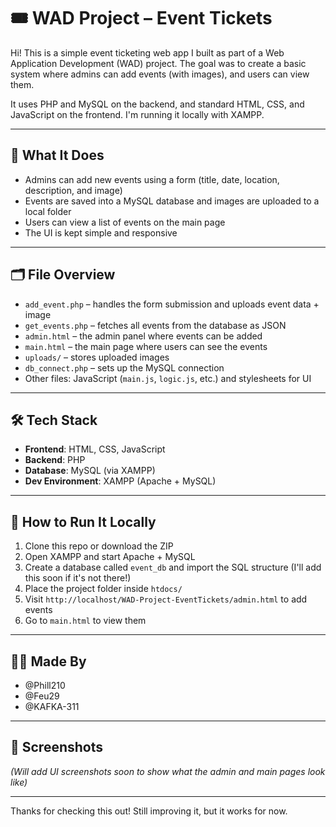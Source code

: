 # 🎟️ WAD Project – Event Tickets

Hi! This is a simple event ticketing web app I built as part of a Web Application Development (WAD) project. The goal was to create a basic system where admins can add events (with images), and users can view them.

It uses PHP and MySQL on the backend, and standard HTML, CSS, and JavaScript on the frontend. I'm running it locally with XAMPP.

---

## 🚀 What It Does

- Admins can add new events using a form (title, date, location, description, and image)
- Events are saved into a MySQL database and images are uploaded to a local folder
- Users can view a list of events on the main page
- The UI is kept simple and responsive

---

## 🗂️ File Overview

- `add_event.php` – handles the form submission and uploads event data + image
- `get_events.php` – fetches all events from the database as JSON
- `admin.html` – the admin panel where events can be added
- `main.html` – the main page where users can see the events
- `uploads/` – stores uploaded images
- `db_connect.php` – sets up the MySQL connection
- Other files: JavaScript (`main.js`, `logic.js`, etc.) and stylesheets for UI

---

## 🛠️ Tech Stack

- **Frontend**: HTML, CSS, JavaScript
- **Backend**: PHP
- **Database**: MySQL (via XAMPP)
- **Dev Environment**: XAMPP (Apache + MySQL)

---

## 🧪 How to Run It Locally

1. Clone this repo or download the ZIP
2. Open XAMPP and start Apache + MySQL
3. Create a database called `event_db` and import the SQL structure (I'll add this soon if it's not there!)
4. Place the project folder inside `htdocs/`
5. Visit `http://localhost/WAD-Project-EventTickets/admin.html` to add events
6. Go to `main.html` to view them

---

## 🧑‍💻 Made By
- @Phill210
- @Feu29  
- @KAFKA-311

---

## 📸 Screenshots

*(Will add UI screenshots soon to show what the admin and main pages look like)*

---

Thanks for checking this out! Still improving it, but it works for now.
